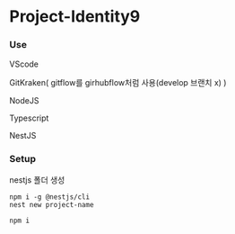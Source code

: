 # Project-Identity9

### Use

VScode

GitKraken( gitflow를 girhubflow처럼 사용(develop 브랜치 x) )

NodeJS

Typescript

NestJS

### Setup

nestjs 폴더 생성

```
npm i -g @nestjs/cli
nest new project-name
```

```
npm i
```
